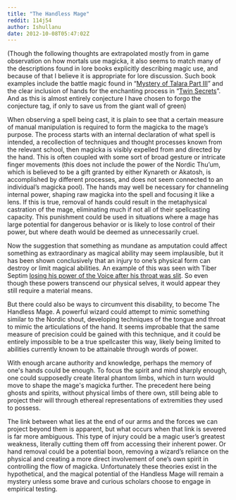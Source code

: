 ```yaml
---
title: "The Handless Mage"
reddit: 114j54
author: Ishullanu
date: 2012-10-08T05:47:02Z
---
```


(Though the following thoughts are extrapolated mostly from in game observation on how mortals use magicka, it also seems to match many of the descriptions found in lore books explicitly describing magic use, and because of that I believe it is appropriate for lore discussion. Such book examples include the battle magic found in “[Mystery of Talara Part III](http://www.imperial-library.info/content/mystery-talara)” and the clear inclusion of hands for the enchanting process in “[Twin Secrets](http://www.imperial-library.info/content/twin-secrets)”. And as this is almost entirely conjecture I have chosen to forgo the conjecture tag, if only to save us from the giant wall of green)

When observing a spell being cast, it is plain to see that a certain measure of manual manipulation is required to form the magicka to the mage’s purpose. The process starts with an internal declaration of what spell is intended, a recollection of techniques and thought processes known from the relevant school, then magicka is visibly expelled from and directed by the hand. This is often coupled with some sort of broad gesture or intricate finger movements (this does not include the power of the Nordic Thu’um, which is believed to be a gift granted by either Kynareth or Akatosh, is accomplished by different processes, and does not seem connected to an individual’s magicka pool). The hands may well be necessary for channeling internal power, shaping raw magicka into the spell and focusing it like a lens. If this is true, removal of hands could result in the metaphysical castration of the mage, eliminating much if not all of their spellcasting capacity. This punishment could be used in situations where a mage has large potential for dangerous behavior or is likely to lose control of their power, but where death would be deemed as unnecessarily cruel.

Now the suggestion that something as mundane as amputation could affect something as extraordinary as magical ability may seem implausible, but it has been shown conclusively that an injury to one’s physical form can destroy or limit magical abilities. An example of this was seen with Tiber Septim [losing his power of the Voice after his throat was slit](http://www.uesp.net/wiki/Lore:Tiber_Septim#cite_note-name-1). So even though these powers transcend our physical selves, it would appear they still require a material means. 

But there could also be ways to circumvent this disability, to become The Handless Mage. A powerful wizard could attempt to mimic something similar to the Nordic shout, developing techniques of the tongue and throat to mimic the articulations of the hand. It seems improbable that the same measure of precision could be gained with this technique, and it could be entirely impossible to be a true spellcaster this way, likely being limited to abilities currently known to be attainable through words of power.

With enough arcane authority and knowledge, perhaps the memory of one's hands could be enough. To focus the spirit and mind sharply enough, one could supposedly create literal phantom limbs, which in turn would move to shape the mage's magicka further. The precedent here being ghosts and spirits, without physical limbs of there own, still being able to project their will through ethereal representations of extremities they used to possess. 

The link between what lies at the end of our arms and the forces we can project beyond them is apparent, but what occurs when that link is severed is far more ambiguous. This type of injury could be a magic user’s greatest weakness, literally cutting them off from accessing their inherent power. Or hand removal could be a potential boon, removing a wizard’s reliance on the physical and creating a more direct involvement of one’s own spirit in controlling the flow of magicka. Unfortunately these theories exist in the hypothetical, and the magical potential of the Handless Mage will remain a mystery unless some brave and curious scholars choose to engage in empirical testing. 

